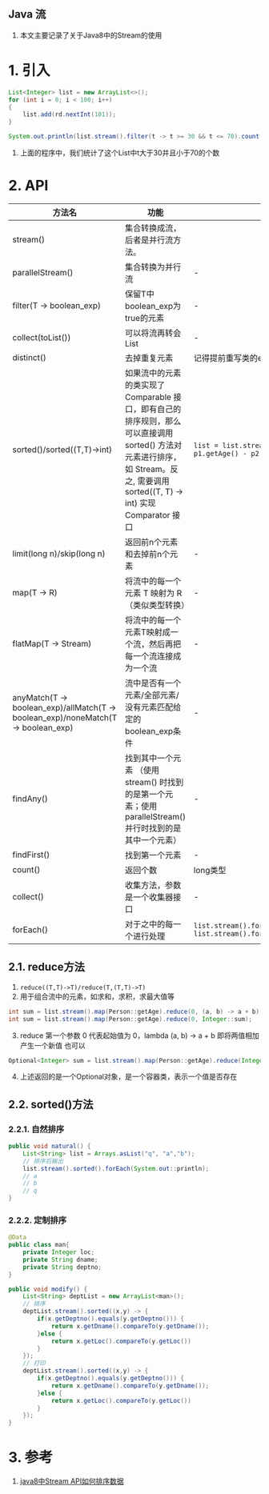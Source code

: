Java 流
---
1. 本文主要记录了关于Java8中的Stream的使用

# 1. 引入
```java
List<Integer> list = new ArrayList<>();
for (int i = 0; i < 100; i++) 
{
    list.add(rd.nextInt(101));
}

System.out.println(list.stream().filter(t -> t >= 30 && t <= 70).count());
```
1. 上面的程序中，我们统计了这个List中t大于30并且小于70的个数

# 2. API
方法名|功能|备注
--|--|--
stream()|集合转换成流，后者是并行流方法。
parallelStream()|集合转换为并行流|-
filter(T -> boolean_exp)|保留T中boolean_exp为true的元素|-
collect(toList())|可以将流再转会List|-
distinct()|去掉重复元素|记得提前重写类的equals方法
sorted()/sorted((T,T)->int)|如果流中的元素的类实现了 Comparable 接口，即有自己的排序规则，那么可以直接调用 sorted() 方法对元素进行排序，如 Stream。反之, 需要调用 sorted((T, T) -> int) 实现 Comparator 接口|`list = list.stream().sorted((p1, p2) -> p1.getAge() - p2.getAge()).collect(toList());`
limit(long n)/skip(long n)|返回前n个元素和去掉前n个元素|-
map(T -> R) |将流中的每一个元素 T 映射为 R（类似类型转换）|-
flatMap(T -> Stream) |将流中的每一个元素T映射成一个流，然后再把每一个流连接成为一个流|-
anyMatch(T -> boolean_exp)/allMatch(T -> boolean_exp)/noneMatch(T -> boolean_exp) |流中是否有一个元素/全部元素/没有元素匹配给定的boolean_exp条件|-
findAny()|找到其中一个元素 （使用 stream() 时找到的是第一个元素；使用 parallelStream() 并行时找到的是其中一个元素）|-
findFirst()|找到第一个元素|-
count()|返回个数|long类型
collect()|收集方法，参数是一个收集器接口|-
forEach()|对于之中的每一个进行处理|`list.stream().forEach(System.out::println);`<br>`list.stream().forEach(PersonMapper::insertPerson);`

## 2.1. reduce方法
1. `reduce((T,T)->T)/reduce(T,(T,T)->T)`
2. 用于组合流中的元素，如求和，求积，求最大值等 

```java
int sum = list.stream().map(Person::getAge).reduce(0, (a, b) -> a + b);
int sum = list.stream().map(Person::getAge).reduce(0, Integer::sum);
```

3. reduce 第一个参数 0 代表起始值为 0，lambda (a, b) -> a + b 即将两值相加产生一个新值 也可以

```java
Optional<Integer> sum = list.stream().map(Person::getAge).reduce(Integer::sum);
```

4. 上述返回的是一个Optional对象，是一个容器类，表示一个值是否存在

## 2.2. sorted()方法

### 2.2.1. 自然排序

```java
public void natural() {
    List<String> list = Arrays.asList("q", "a","b");
    // 排序后输出
    list.stream().sorted().forEach(System.out::println);
    // a
    // b
    // q
}
```

### 2.2.2. 定制排序
```java
@Data
public class man{
    private Integer loc;
    private String dname;
    private String deptno;
}

public void modify() {
    List<String> deptList = new ArrayList<man>();
    // 排序
    deptList.stream().sorted((x,y) -> {
        if(x.getDeptno().equals(y.getDeptno())) {
            return x.getDname().compareTo(y.getDname());
        }else {
            return x.getLoc().compareTo(y.getLoc())
        }
    });
    // 打印
    deptList.stream().sorted((x,y) -> {
        if(x.getDeptno().equals(y.getDeptno())) {
            return x.getDname().compareTo(y.getDname());
        }else {
            return x.getLoc().compareTo(y.getLoc())
        }
    });
}
```

# 3. 参考
1. <a href = "https://jingyan.baidu.com/article/ac6a9a5e379c722b653eacbd.html">java8中Stream API如何排序数据</a>
